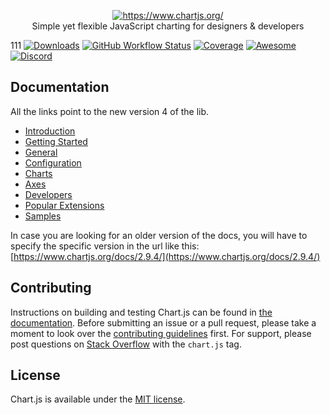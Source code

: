 <p align="center">
  <a href="https://www.chartjs.org/" target="_blank">
    <img src="https://www.chartjs.org/media/logo-title.svg" alt="https://www.chartjs.org/"><br/>
  </a>
    Simple yet flexible JavaScript charting for designers & developers
</p>

<p align="center">

111
    <a href="https://www.chartjs.org/docs/latest/getting-started/installation.html"><img src="https://img.shields.io/github/release/chartjs/Chart.js.svg?style=flat-square&maxAge=600" alt="Downloads"></a>
    <a href="https://github.com/chartjs/Chart.js/actions?query=workflow%3ACI+branch%3Amaster"><img alt="GitHub Workflow Status" src="https://img.shields.io/github/actions/workflow/status/chartjs/Chart.js/ci.yml?branch=master&style=flat-square"></a>
    <a href="https://coveralls.io/github/chartjs/Chart.js?branch=master"><img src="https://img.shields.io/coveralls/chartjs/Chart.js.svg?style=flat-square&maxAge=600" alt="Coverage"></a>
    <a href="https://github.com/chartjs/awesome"><img src="https://awesome.re/badge-flat2.svg" alt="Awesome"></a>
    <a href="https://discord.gg/HxEguTK6av"><img src="https://img.shields.io/badge/discord-chartjs-blue?style=flat-square&maxAge=3600" alt="Discord"></a>
</p>

## Documentation

All the links point to the new version 4 of the lib.

* [Introduction](https://www.chartjs.org/docs/latest/)
* [Getting Started](https://www.chartjs.org/docs/latest/getting-started/index)
* [General](https://www.chartjs.org/docs/latest/general/data-structures)
* [Configuration](https://www.chartjs.org/docs/latest/configuration/index)
* [Charts](https://www.chartjs.org/docs/latest/charts/line)
* [Axes](https://www.chartjs.org/docs/latest/axes/index)
* [Developers](https://www.chartjs.org/docs/latest/developers/index)
* [Popular Extensions](https://github.com/chartjs/awesome)
* [Samples](https://www.chartjs.org/samples/)

In case you are looking for an older version of the docs, you will have to specify the specific version in the url like this: [https://www.chartjs.org/docs/2.9.4/](https://www.chartjs.org/docs/2.9.4/)

## Contributing

Instructions on building and testing Chart.js can be found in [the documentation](https://www.chartjs.org/docs/master/developers/contributing.html#building-and-testing). Before submitting an issue or a pull request, please take a moment to look over the [contributing guidelines](https://www.chartjs.org/docs/master/developers/contributing) first. For support, please post questions on [Stack Overflow](https://stackoverflow.com/questions/tagged/chart.js) with the `chart.js` tag.

## License

Chart.js is available under the [MIT license](LICENSE.md).

